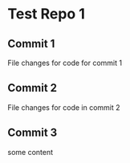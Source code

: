 # Test Repo 1

## Commit 1

File changes for code for commit 1

## Commit 2

File changes for code in commit 2

## Commit 3

some content
